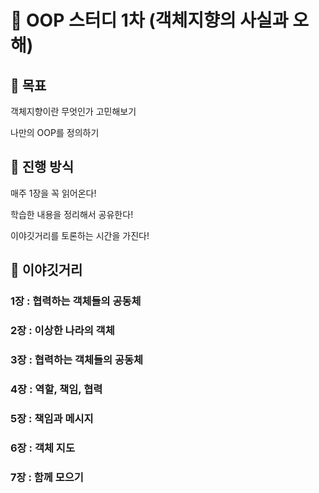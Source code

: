 # 📔 OOP 스터디 1차 (객체지향의 사실과 오해)
## 🎯 목표
객체지향이란 무엇인가 고민해보기

나만의 OOP를 정의하기
## 🙋 진행 방식
매주 1장을 꼭 읽어온다!

학습한 내용을 정리해서 공유한다!

이야깃거리를 토론하는 시간을 가진다!

## 💬 이야깃거리
### 1장 : 협력하는 객체들의 공동체



### 2장 : 이상한 나라의 객체



### 3장 : 협력하는 객체들의 공동체



### 4장 : 역할, 책임, 협력


### 5장 : 책임과 메시지

### 6장 : 객체 지도

### 7장 : 함께 모으기



